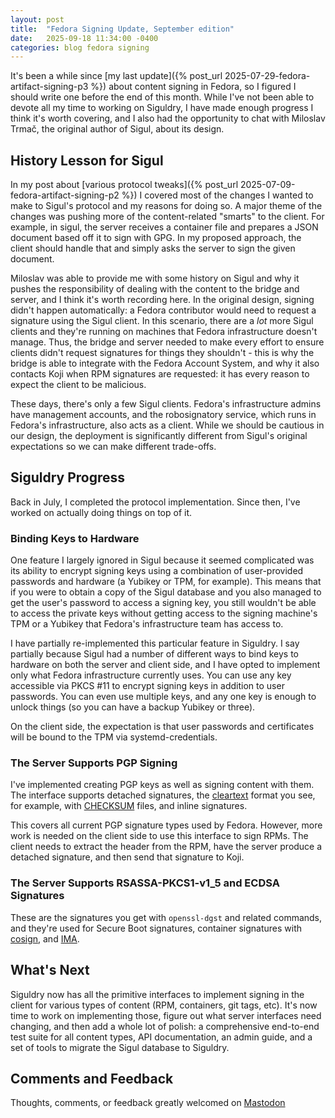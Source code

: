 ```yaml
---
layout: post
title:  "Fedora Signing Update, September edition"
date:   2025-09-18 11:34:00 -0400
categories: blog fedora signing
---
```


It's been a while since [my last update]({% post_url
2025-07-29-fedora-artifact-signing-p3 %}) about content signing in Fedora, so I
figured I should write one before the end of this month. While I've not been
able to devote all my time to working on Siguldry, I have made enough progress
I think it's worth covering, and I also had the opportunity to chat with
Miloslav Trmač, the original author of Sigul, about its design.


## History Lesson for Sigul

In my post about [various protocol tweaks]({% post_url
2025-07-09-fedora-artifact-signing-p2 %}) I covered most of the changes I
wanted to make to Sigul's protocol and my reasons for doing so. A major theme
of the changes was pushing more of the content-related "smarts" to the client.
For example, in sigul, the server receives a container file and prepares a JSON
document based off it to sign with GPG. In my proposed approach, the client
should handle that and simply asks the server to sign the given document.

Miloslav was able to provide me with some history on Sigul and why it pushes
the responsibility of dealing with the content to the bridge and server, and I
think it's worth recording here. In the original design, signing didn't happen
automatically: a Fedora contributor would need to request a signature using the
Sigul client. In this scenario, there are a _lot_ more Sigul clients and
they're running on machines that Fedora infrastructure doesn't manage. Thus,
the bridge and server needed to make every effort to ensure clients didn't
request signatures for things they shouldn't - this is why the bridge is able
to integrate with the Fedora Account System, and why it also contacts Koji when
RPM signatures are requested: it has every reason to expect the client to be
malicious.

These days, there's only a few Sigul clients. Fedora's infrastructure admins
have management accounts, and the robosignatory service, which runs in Fedora's
infrastructure, also acts as a client. While we should be cautious in our
design, the deployment is significantly different from Sigul's original
expectations so we can make different trade-offs.

## Siguldry Progress

Back in July, I completed the protocol implementation. Since then, I've worked
on actually doing things on top of it.

### Binding Keys to Hardware

One feature I largely ignored in Sigul because it seemed complicated was its
ability to encrypt signing keys using a combination of user-provided passwords
and hardware (a Yubikey or TPM, for example). This means that if you were to
obtain a copy of the Sigul database and you also managed to get the user's
password to access a signing key, you still wouldn't be able to access the
private keys without getting access to the signing machine's TPM or a Yubikey
that Fedora's infrastructure team has access to.

I have partially re-implemented this particular feature in Siguldry. I say
partially because Sigul had a number of different ways to bind keys to hardware
on both the server and client side, and I have opted to implement only what
Fedora infrastructure currently uses. You can use any key accessible via PKCS
#11 to encrypt signing keys in addition to user passwords. You can even use
multiple keys, and any one key is enough to unlock things (so you can have a
backup Yubikey or three).

On the client side, the expectation is that user passwords and certificates
will be bound to the TPM via systemd-credentials.

### The Server Supports PGP Signing

I've implemented creating PGP keys as well as signing content with them. The
interface supports detached signatures, the
[cleartext](https://www.rfc-editor.org/rfc/rfc9580.html#section-7) format you
see, for example, with
[CHECKSUM](https://dl.fedoraproject.org/pub/fedora/linux/releases/42/Workstation/aarch64/iso/Fedora-Workstation-42-1.1-aarch64-CHECKSUM)
files, and inline signatures.

This covers all current PGP signature types used by Fedora. However, more work
is needed on the client side to use this interface to sign RPMs. The client
needs to extract the header from the RPM, have the server produce a detached
signature, and then send that signature to Koji.

### The Server Supports RSASSA-PKCS1-v1_5 and ECDSA Signatures

These are the signatures you get with `openssl-dgst` and related commands, and
they're used for Secure Boot signatures, container signatures with
[cosign](https://github.com/fedora-infra/siguldry/issues/49), and
[IMA](https://sourceforge.net/p/linux-ima/wiki/Home/).


## What's Next

Siguldry now has all the primitive interfaces to implement signing in the
client for various types of content (RPM, containers, git tags, etc). It's now
time to work on implementing those, figure out what server interfaces need
changing, and then add a whole lot of polish: a comprehensive end-to-end test
suite for all content types, API documentation, an admin guide, and a set of
tools to migrate the Sigul database to Siguldry.

## Comments and Feedback

Thoughts, comments, or feedback greatly welcomed on [Mastodon](https://hachyderm.io/@jcline/115226068075225348)
